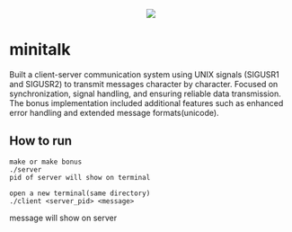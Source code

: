 <p align="center">
	<img src="https://github.com/ayogun/42-project-badges/blob/main/covers/cover-minitalk.png?raw=true">
</p>

# minitalk
Built a client-server communication system using UNIX signals (SIGUSR1 and SIGUSR2) to transmit messages character by character. Focused on synchronization, signal handling, and ensuring reliable data transmission. The bonus implementation included additional features such as enhanced error handling and extended message formats(unicode).

## How to run
	make or make bonus 
	./server
	pid of server will show on terminal

	open a new terminal(same directory)
	./client <server_pid> <message>

message will show on server